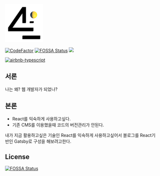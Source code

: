 <a href="https://4log.hapas.io/">
  <img width="125" src="static/4log-logo.png">
</a>

[![CodeFactor](https://www.codefactor.io/repository/github/hansanghyeon/4log/badge)](https://www.codefactor.io/repository/github/hansanghyeon/4log)
[![FOSSA Status](https://app.fossa.com/api/projects/git%2Bgithub.com%2FHansanghyeon%2F4log.svg?type=shield)](https://app.fossa.com/projects/git%2Bgithub.com%2FHansanghyeon%2F4log?ref=badge_shield)
<a href="https://hits.seeyoufarm.com"/><img src="https://hits.seeyoufarm.com/api/count/incr/badge.svg?url=https%3A%2F%2Fgithub.com%2FHansanghyeon%2F4log"/></a>

[![airbnb-typescript](https://img.shields.io/badge/code%20style-airbnb--typescript-blue)](https://github.com/iamturns/eslint-config-airbnb-typescript)

## 서론

나는 왜? 웹 개발자가 되었나?

## 본론

- React를 익숙하게 사용하고싶다.
- 기존 CMS를 이용했을때 코드의 버전관리가 안된다.

내가 지금 활용하고싶은 기술인 React를 익숙하게 사용하고싶어서 블로그를 React기반인 Gatsby로 구성을 해보려고한다.


## License
[![FOSSA Status](https://app.fossa.com/api/projects/git%2Bgithub.com%2FHansanghyeon%2F4log.svg?type=large)](https://app.fossa.com/projects/git%2Bgithub.com%2FHansanghyeon%2F4log?ref=badge_large)